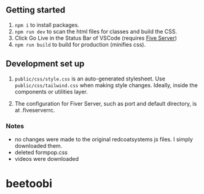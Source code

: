 ## Getting started

1. `npm i` to install packages.
2. `npm run dev` to scan the html files for classes and build the CSS.
3. Click Go Live in the Status Bar of VSCode (requires [Five Server](https://marketplace.visualstudio.com/items?itemName=yandeu.five-server))
4. `npm run build` to build for production (minifies css).

## Development set up

1. `public/css/style.css` is an auto-generated stylesheet. Use `public/css/tailwind.css` when making style changes. Ideally, inside the components or utilities layer.

2. The configuration for Fiver Server, such as port and default directory, is at .fiveserverrc.

### Notes

- no changes were made to the original redcoatsystems js files. I simply downloaded them.
- deleted formpop.css
- videos were downloaded
# beetoobi
